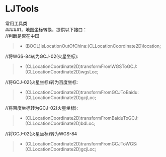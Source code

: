 # LJTools
常用工具类<br />
#####1，地图坐标转换，提供以下接口：<br />
//判断是否在中国
> + (BOOL)isLocationOutOfChina:(CLLocationCoordinate2D)location;

//将WGS-84转为GCJ-02(火星坐标):
> + (CLLocationCoordinate2D)transformFromWGSToGCJ:(CLLocationCoordinate2D)wgsLoc;

//将GCJ-02(火星坐标)转为百度坐标:
> + (CLLocationCoordinate2D)transformFromGCJToBaidu:(CLLocationCoordinate2D)gcjLoc;

//将百度坐标转为GCJ-02(火星坐标):
> + (CLLocationCoordinate2D)transformFromBaiduToGCJ:(CLLocationCoordinate2D)bdLoc;

//将GCJ-02(火星坐标)转为WGS-84
> + (CLLocationCoordinate2D)transformFromGCJToWGS:(CLLocationCoordinate2D)gcjLoc;
